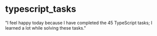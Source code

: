 # typescript_tasks
"I feel happy today because I have completed the 45 TypeScript tasks; I learned a lot while solving these tasks."
